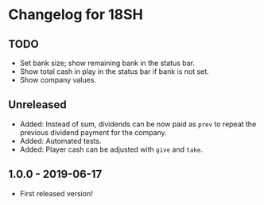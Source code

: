 # Changelog for 18SH

## TODO
- Set bank size; show remaining bank in the status bar.
- Show total cash in play in the status bar if bank is not set.
- Show company values.

## Unreleased
- Added: Instead of sum, dividends can be now paid as `prev` to repeat the
previous dividend payment for the company.
- Added: Automated tests.
- Added: Player cash can be adjusted with `give` and `take`.

## 1.0.0 - 2019-06-17
- First released version!